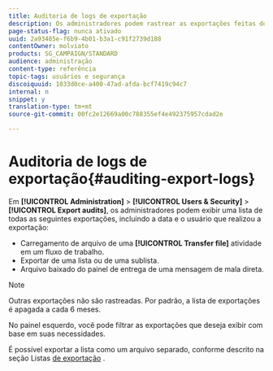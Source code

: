 ```yaml
---
title: Auditoria de logs de exportação
description: Os administradores podem rastrear as exportações feitas do Adobe Campaign.
page-status-flag: nunca ativado
uuid: 2a93485e-f6b9-4b01-b3a1-c91f2739d188
contentOwner: molviato
products: SG_CAMPAIGN/STANDARD
audience: administração
content-type: referência
topic-tags: usuários e segurança
discoiquuid: 1033d0ce-a400-47ad-afda-bcf7419c94c7
internal: n
snippet: y
translation-type: tm+mt
source-git-commit: 00fc2e12669a00c788355ef4e492375957cdad2e

---
```



# Auditoria de logs de exportação{#auditing-export-logs}

Em **[!UICONTROL Administration]** &gt; **[!UICONTROL Users & Security]** &gt; **[!UICONTROL Export audits]**, os administradores podem exibir uma lista de todas as seguintes exportações, incluindo a data e o usuário que realizou a exportação:

* Carregamento de arquivo de uma **[!UICONTROL Transfer file]** atividade em um fluxo de trabalho.
* Exportar de uma lista ou de uma sublista.
* Arquivo baixado do painel de entrega de uma mensagem de mala direta.

>[!NOTE]
>
>Outras exportações não são rastreadas. Por padrão, a lista de exportações é apagada a cada 6 meses.

No painel esquerdo, você pode filtrar as exportações que deseja exibir com base em suas necessidades.

É possível exportar a lista como um arquivo separado, conforme descrito na seção Listas [de exportação](../../automating/using/exporting-lists.md) .

